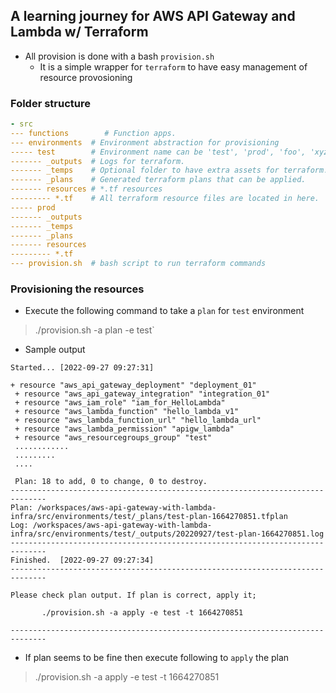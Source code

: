 ## A learning journey for AWS API Gateway and Lambda w/ Terraform


- All provision is done with a bash `provision.sh`
    - It is a simple wrapper for `terraform` to have easy management of resource provosioning

### Folder structure

```yaml
- src
--- functions        # Function apps.
--- environments  # Environment abstraction for provisioning
----- test        # Environment name can be 'test', 'prod', 'foo', 'xyz'...etc. 
------- _outputs  # Logs for terraform.
------- _temps    # Optional folder to have extra assets for terraform.
------- _plans    # Generated terraform plans that can be applied.
------- resources # *.tf resources
--------- *.tf    # All terraform resource files are located in here.
----- prod         
------- _outputs    
------- _temps      
------- _plans      
------- resources   
--------- *.tf      
--- provision.sh  # bash script to run terraform commands
```

### Provisioning the resources

- Execute the following command to take a `plan` for `test` environment

> ./provision.sh -a plan -e test`


- Sample output

```
Started... [2022-09-27 09:27:31]

+ resource "aws_api_gateway_deployment" "deployment_01"
 + resource "aws_api_gateway_integration" "integration_01"
 + resource "aws_iam_role" "iam_for_HelloLambda"
 + resource "aws_lambda_function" "hello_lambda_v1"
 + resource "aws_lambda_function_url" "hello_lambda_url"
 + resource "aws_lambda_permission" "apigw_lambda"
 + resource "aws_resourcegroups_group" "test"
 ............
 .........
 ....

 Plan: 18 to add, 0 to change, 0 to destroy.
------------------------------------------------------------------------------
Plan: /workspaces/aws-api-gateway-with-lambda-infra/src/environments/test/_plans/test-plan-1664270851.tfplan
Log: /workspaces/aws-api-gateway-with-lambda-infra/src/environments/test/_outputs/20220927/test-plan-1664270851.log
------------------------------------------------------------------------------
Finished.  [2022-09-27 09:27:34]
------------------------------------------------------------------------------

Please check plan output. If plan is correct, apply it;

       ./provision.sh -a apply -e test -t 1664270851

------------------------------------------------------------------------------
``` 

- If plan seems to be fine then execute following to `apply` the plan
> ./provision.sh -a apply -e test -t 1664270851